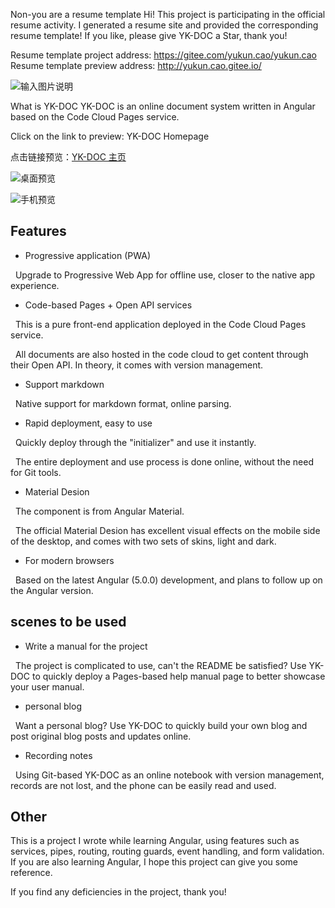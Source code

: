 Non-you are a resume template
Hi! This project is participating in the official resume activity. I generated a resume site and provided the corresponding resume template! If you like, please give YK-DOC a Star, thank you!

Resume template project address: https://gitee.com/yukun.cao/yukun.cao
Resume template preview address: http://yukun.cao.gitee.io/

![输入图片说明](https://gitee.com/uploads/images/2018/0114/144008_7d55df67_585591.png "屏幕截图.png")


What is YK-DOC
YK-DOC is an online document system written in Angular based on the Code Cloud Pages service.

Click on the link to preview: YK-DOC Homepage

点击链接预览：[YK-DOC 主页](https://yorkecao.gitee.io/)

![桌面预览](https://gitee.com/uploads/images/2017/1109/173304_66e48dcd_585591.png "桌面预览.png")

![手机预览](https://gitee.com/uploads/images/2017/1109/173328_364372be_585591.jpeg "手机预览.jpg")
## Features

- Progressive application (PWA)

  Upgrade to Progressive Web App for offline use, closer to the native app experience.

- Code-based Pages + Open API services

  This is a pure front-end application deployed in the Code Cloud Pages service.

  All documents are also hosted in the code cloud to get content through their Open API. In theory, it comes with version management.

- Support markdown

  Native support for markdown format, online parsing.

- Rapid deployment, easy to use

  Quickly deploy through the "initializer" and use it instantly.

  The entire deployment and use process is done online, without the need for Git tools.

- Material Desion

  The component is from Angular Material.

  The official Material Desion has excellent visual effects on the mobile side of the desktop, and comes with two sets of skins, light and dark.

- For modern browsers

  Based on the latest Angular (5.0.0) development, and plans to follow up on the Angular version.




## scenes to be used

- Write a manual for the project

  The project is complicated to use, can't the README be satisfied? Use YK-DOC to quickly deploy a Pages-based help manual page to better showcase your user manual.

- personal blog

  Want a personal blog? Use YK-DOC to quickly build your own blog and post original blog posts and updates online.

- Recording notes

  Using Git-based YK-DOC as an online notebook with version management, records are not lost, and the phone can be easily read and used.




## Other

This is a project I wrote while learning Angular, using features such as services, pipes, routing, routing guards, event handling, and form validation. If you are also learning Angular, I hope this project can give you some reference.

If you find any deficiencies in the project, thank you!
